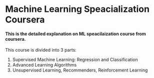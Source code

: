 # Machine Learning Speacialization Coursera 

#### This is the detailed explanation on ML speacilaization course from coursera.
This course is divided into 3 parts:

1. Supervised Machine Learning: Regression and Classification
2. Advanced Learning Algorithms
3. Unsupervised Learning, Recommenders, Reinforcement Learning
